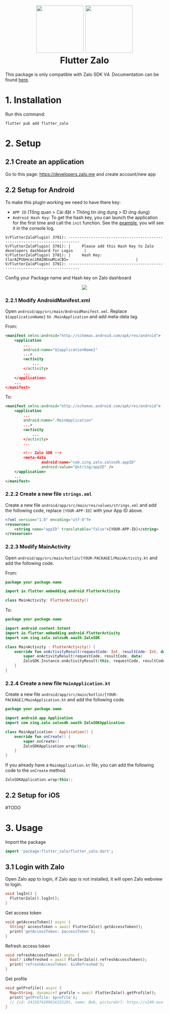 <h1 align="center">
  <div>
    <img src="https://raw.githubusercontent.com/zunsakai/flutter-zalo/refs/heads/master/flutter.jpeg" height="150" />
    <img src="https://raw.githubusercontent.com/zunsakai/flutter-zalo/refs/heads/master/zalo.svg" width="150" height="150" />
  </div>

  <div>
    Flutter Zalo
  </div>
</h1>

This package is only compatible with Zalo SDK V4. Documentation can be found [here](https://developers.zalo.me/).

# 1. Installation
Run this command:
```
flutter pub add flutter_zalo
```
# 2. Setup
## 2.1 Create an application
Go to this page: https://developers.zalo.me and create account/new app

## 2.2 Setup for Android

To make this plugin working we need to have there key:

- `APP ID` (Tổng quan > Cài đặt > Thông tin ứng dụng > ID ứng dụng)
- `Android Hash Key`: To get the hash key, you can launch the application for the first time and call the `init` function. See the [example](example/lib/main.dart), you will see it in the console log.
```
V/FlutterZaloPlugin( 3701): ---------------------------------------------------------------------------
V/FlutterZaloPlugin( 3701): |     Please add this Hash Key to Zalo developers dashboard for Login     |
V/FlutterZaloPlugin( 3701): |     Hash Key: tlarAZPUbHceciRA2NhnwMixCBI=                              |
V/FlutterZaloPlugin( 3701): ---------------------------------------------------------------------------
```
Config your Package name and Hash key on Zalo dashboard
<div align="center">
  <img src="https://raw.githubusercontent.com/zunsakai/flutter-zalo/refs/heads/master/android-config.png" />
</div>

### 2.2.1 Modify AndroidManifest.xml
Open `android/app/src/main/AndroidManifest.xml`. Replace `${applicationName}` to `.MainApplication` and add meta-data tag.

From:
```xml
<manifest xmlns:android="http://schemas.android.com/apk/res/android">
    <application
        ...
        android:name="${applicationName}"
        ...>
        <activity
            ...
        </activity>
        ...
    </application>
    ...
</manifest>
```
To:
```xml
<manifest xmlns:android="http://schemas.android.com/apk/res/android">
    <application
        ...
        android:name=".MainApplication"
        ...>
        <activity
            ...
        </activity>
        ...

        <!-- Zalo SDK -->
        <meta-data
                android:name="com.zing.zalo.zalosdk.appID"
                android:value="@string/appID" />
    </application>
    ...
</manifest>
```
### 2.2.2 Create a new file `strings.xml`
Create a new file `android/app/src/main/res/values/strings.xml` and add the following code, replace `[YOUR-APP-ID]` with your App ID above.
```xml
<?xml version="1.0" encoding="utf-8"?>
<resources>
    <string name="appID" translatable="false">[YOUR-APP-ID]</string>
</resources>
```

### 2.2.3 Modify MainActivity
Open `android/app/src/main/kotlin/[YOUR-PACKAGE]/MainActivity.kt` and add the following code.

From:
```kotlin
package your.package.name

import io.flutter.embedding.android.FlutterActivity

class MainActivity: FlutterActivity()
```
To:
```kotlin
package your.package.name

import android.content.Intent
import io.flutter.embedding.android.FlutterActivity
import com.zing.zalo.zalosdk.oauth.ZaloSDK

class MainActivity : FlutterActivity() {
    override fun onActivityResult(requestCode: Int, resultCode: Int, data: Intent?) {
        super.onActivityResult(requestCode, resultCode, data)
        ZaloSDK.Instance.onActivityResult(this, requestCode, resultCode, data)
    }
}
```

### 2.2.4 Create a new file `MainApplication.kt`
Create a new file `android/app/src/main/kotlin/[YOUR-PACKAGE]/MainApplication.kt` and add the following code.
```kotlin
package your.package.name

import android.app.Application
import com.zing.zalo.zalosdk.oauth.ZaloSDKApplication

class MainApplication : Application() {
    override fun onCreate() {
        super.onCreate()
        ZaloSDKApplication.wrap(this);
    }
}
```
If you already have a `MainApplication.kt` file, you can add the following code to the `onCreate` method.
```kotlin
ZaloSDKApplication.wrap(this);
```

## 2.2 Setup for iOS

#TODO

# 3. Usage
Import the package
```dart
import 'package:flutter_zalo/flutter_zalo.dart';
```

## 3.1 Login with Zalo

Open Zalo app to login, if Zalo app is not installed, it will open Zalo webview to login.
```dart
void logIn() {
  FlutterZalo().logIn();
}
```

Get access token
```dart
void getAccessToken() async {
  String? accessToken = await FlutterZalo().getAccessToken();
  print('getAccessToken: $accessToken');
}
```

Refresh access token
```dart
void refreshAccessToken() async {
  bool? isRefreshed = await FlutterZalo().refreshAccessToken();
  print('refreshAccessToken: $isRefreshed');
}
```

Get profile
```dart
void getProfile() async {
  Map<String, dynamic>? profile = await FlutterZalo().getProfile();
  print('getProfile: $profile');
  // {id: 2415874209616155291, name: Bob, pictureUrl: https://s240-ava-talk.zadn.vn/a/4/d/8/1/240/33909c5ec2fff7dd3a83e683a934a904.jpg}
}
```
